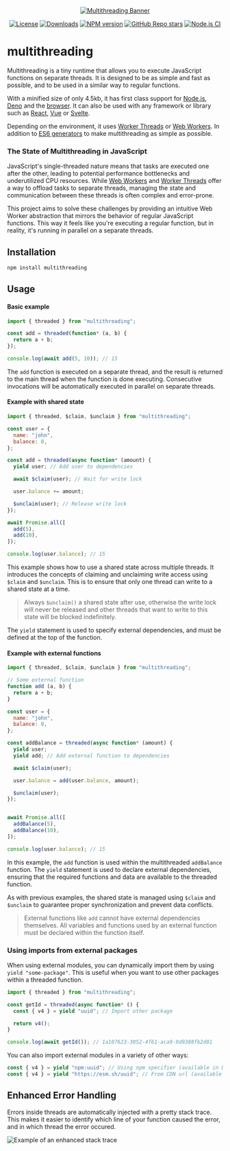 <div align="center">

[![Multithreading Banner](https://github.com/W4G1/multithreading/assets/38042257/ead29359-37c3-4fd2-819b-349ddeec5524)](https://multithreading.io)

[![License](https://img.shields.io/github/license/W4G1/multithreading)](https://github.com/W4G1/multithreading/blob/main/LICENSE.md)
[![Downloads](https://img.shields.io/npm/dw/multithreading?color=%238956FF)](https://www.npmjs.com/package/multithreading)
[![NPM version](https://img.shields.io/npm/v/multithreading)](https://www.npmjs.com/package/multithreading?activeTab=versions)
[![GitHub Repo stars](https://img.shields.io/github/stars/W4G1/multithreading?logo=github&label=Star&labelColor=rgb(26%2C%2030%2C%2035)&color=rgb(13%2C%2017%2C%2023))](https://github.com/W4G1/multithreading)
[![Node.js CI](https://github.com/W4G1/multithreading/actions/workflows/node.js.yml/badge.svg)](https://github.com/W4G1/multithreading/actions/workflows/node.js.yml)

</div>

# multithreading

Multithreading is a tiny runtime that allows you to execute JavaScript functions on separate threads. It is designed to be as simple and fast as possible, and to be used in a similar way to regular functions.

With a minified size of only 4.5kb, it has first class support for [Node.js](https://nodejs.org/), [Deno](https://deno.com/) and the [browser](https://caniuse.com/?search=webworkers). It can also be used with any framework or library such as [React](https://react.dev/), [Vue](https://vuejs.org/) or [Svelte](https://svelte.dev/).

Depending on the environment, it uses [Worker Threads](https://nodejs.org/api/worker_threads.html) or [Web Workers](https://developer.mozilla.org/en-US/docs/Web/API/Worker). In addition to [ES6 generators](https://developer.mozilla.org/en-US/docs/Web/JavaScript/Reference/Statements/function*) to make multithreading as simple as possible.

### The State of Multithreading in JavaScript

JavaScript's single-threaded nature means that tasks are executed one after the other, leading to potential performance bottlenecks and underutilized CPU resources. While [Web Workers](https://developer.mozilla.org/en-US/docs/Web/API/Worker) and [Worker Threads](https://nodejs.org/api/worker_threads.html) offer a way to offload tasks to separate threads, managing the state and communication between these threads is often complex and error-prone.

This project aims to solve these challenges by providing an intuitive Web Worker abstraction that mirrors the behavior of regular JavaScript functions.
This way it feels like you're executing a regular function, but in reality, it's running in parallel on a separate threads.

## Installation

```bash
npm install multithreading
```

## Usage

#### Basic example

```js
import { threaded } from "multithreading";

const add = threaded(function* (a, b) {
  return a + b;
});

console.log(await add(5, 10)); // 15
```
The `add` function is executed on a separate thread, and the result is returned to the main thread when the function is done executing. Consecutive invocations will be automatically executed in parallel on separate threads.

#### Example with shared state

```js
import { threaded, $claim, $unclaim } from "multithreading";

const user = {
  name: "john",
  balance: 0,
};

const add = threaded(async function* (amount) {
  yield user; // Add user to dependencies

  await $claim(user); // Wait for write lock

  user.balance += amount;

  $unclaim(user); // Release write lock
});

await Promise.all([
  add(5),
  add(10),
]);

console.log(user.balance); // 15
```
This example shows how to use a shared state across multiple threads. It introduces the concepts of claiming and unclaiming write access using `$claim` and `$unclaim`. This is to ensure that only one thread can write to a shared state at a time.

> Always `$unclaim()` a shared state after use, otherwise the write lock will never be released and other threads that want to write to this state will be blocked indefinitely.

The `yield` statement is used to specify external dependencies, and must be defined at the top of the function.

#### Example with external functions

```js
import { threaded, $claim, $unclaim } from "multithreading";

// Some external function
function add (a, b) {
  return a + b;
}

const user = {
  name: "john",
  balance: 0,
};

const addBalance = threaded(async function* (amount) {
  yield user;
  yield add; // Add external function to dependencies

  await $claim(user);

  user.balance = add(user.balance, amount);

  $unclaim(user);
});


await Promise.all([
  addBalance(5),
  addBalance(10),
]);

console.log(user.balance); // 15
```
In this example, the `add` function is used within the multithreaded `addBalance` function. The `yield` statement is used to declare external dependencies, ensuring that the required functions and data are available to the threaded function.

As with previous examples, the shared state is managed using `$claim` and `$unclaim` to guarantee proper synchronization and prevent data conflicts.

> External functions like `add` cannot have external dependencies themselves. All variables and functions used by an external function must be declared within the function itself.

### Using imports from external packages

When using external modules, you can dynamically import them by using `yield "some-package"`. This is useful when you want to use other packages within a threaded function.

```js
import { threaded } from "multithreading";

const getId = threaded(async function* () {
  const { v4 } = yield "uuid"; // Import other package

  return v4();
}

console.log(await getId()); // 1a107623-3052-4f61-aca9-9d9388fb2d81
```

You can also import external modules in a variety of other ways:
```js
const { v4 } = yield "npm:uuid"; // Using npm specifier (available in Deno)
const { v4 } = yield "https://esm.sh/uuid"; // From CDN url (available in browser and Deno)
```

## Enhanced Error Handling
Errors inside threads are automatically injected with a pretty stack trace.
This makes it easier to identify which line of your function caused the error, and in which thread the error occured.

![Example of an enhanced stack trace](https://github.com/W4G1/multithreading/assets/38042257/4c5b3352-ad19-4270-86e4-dad6fc6e0fe6)
